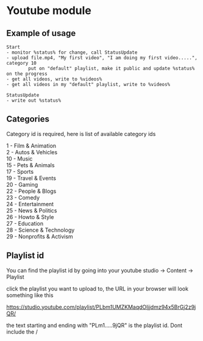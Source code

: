 # Youtube module

## Example of usage

```plang
Start
- monitor %status% for change, call StatusUpdate
- upload file.mp4, "My first video", "I am doing my first video.....", category 10
		put on "default" playlist, make it public and update %status% on the progress
- get all videos, write to %videos%
- get all videos in my "default" playlist, write to %videos%

StatusUpdate
- write out %status%
```


## Categories

Category id is required, here is list of available category ids

1 - Film & Animation  
2 - Autos & Vehicles  
10 - Music  
15 - Pets & Animals  
17 - Sports  
19 - Travel & Events  
20 - Gaming  
22 - People & Blogs  
23 - Comedy  
24 - Entertainment  
25 - News & Politics  
26 - Howto & Style  
27 - Education  
28 - Science & Technology  
29 - Nonprofits & Activism


## Playlist id

You can find the playlist id by going into your youtube studio -> Content -> Playlist

click the playlist you want to upload to, the URL in your browser will look something like this

https://studio.youtube.com/playlist/PLbm1UMZKMaqdOIjjdmz94x5BrGj2z9jQR/

the text starting and ending with "PLm1.....9jQR" is the playlist id. Dont include the /

